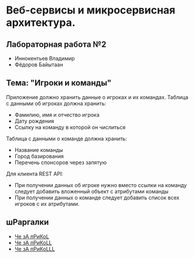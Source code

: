 # Веб-сервисы и микросервисная архитектура.
## Лабораторная работа №2
- Иннокентьев Владимир
- Фёдоров Байытаан
## Тема: "Игроки и команды"
Приложение должно хранить данные о игроках и их командах.
Таблица с данными об игроках должна хранить:
- Фамилию, имя и отчество игрока
- Дату рождения
- Ссылку на команду в которой он числиться

Таблица с данными о команде должна хранить:
- Название команды
- Город базирования
- Перечень спонсоров через запятую

Для клиента REST API:
- При получении данных об игроке нужно вместо ссылки на команду следует добавить вложенный объект с атрибутами команды
- При получении данных о команде следует добавить список всех игроков с их атрибутами.


## шРаргалки
- [Че зА пРиКоL](https://flask-sqlalchemy.palletsprojects.com/en/2.x/)
- [Че зА пРиКоLL](https://flask.palletsprojects.com/en/1.1.x/tutorial/database/)
- [Че зА пРиКоLLL](https://flask.palletsprojects.com/en/1.1.x/patterns/sqlite3/)
